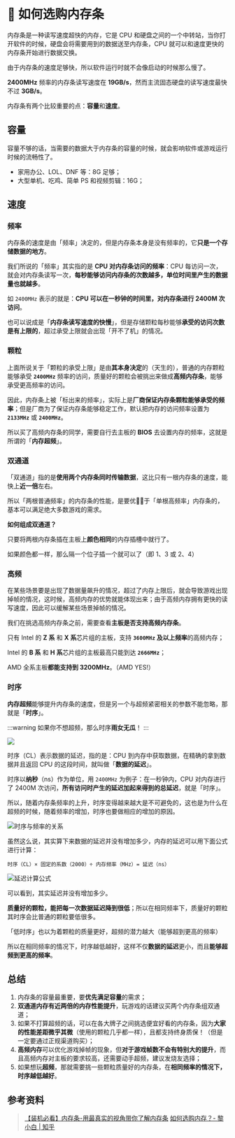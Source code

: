 # 🤔 如何选购内存条

内存条是一种读写速度超快的内存，它是 CPU 和硬盘之间的一个中转站，当你打开软件的时候，硬盘会将需要用到的数据送至内存条，CPU 就可以和速度更快的内存条开始进行数据交换。

由于内存条的速度足够快，所以软件运行时就不会像启动的时候那么慢了。

**2400MHz** 频率的内存条读写速度在 **19GB/s**，然而主流固态硬盘的读写速度最快不过 **3GB/s**。

内存条有两个比较重要的点：**容量**和**速度**。

## 容量

容量不够的话，当需要的数据大于内存条的容量的时候，就会影响软件或游戏运行时候的流畅性了。

- 家用办公、LOL、DNF 等：8G 足够；
- 大型单机、吃鸡、简单 PS 和视频剪辑：16G；

## 速度

### 频率

内存条的速度是由「频率」决定的，但是内存条本身是没有频率的，它**只是一个存储数据的地方**。

我们所说的「频率」其实指的是 **CPU 对内存条访问的频率**：CPU 每访问一次，就会对内存条读写一次，**每秒能够访问内存条的次数越多，单位时间里产生的数据量也就越多**。

如 `2400MHz` 表示的就是：**CPU 可以在一秒钟的时间里，对内存条进行 2400M 次访问**。

也可以说成是「**内存条读写速度的快慢**」，但是存储颗粒每秒能够**承受的访问次数是有上限的**，超过承受上限就会出现「开不了机」的情况。

### 颗粒

上面所说关于「颗粒的承受上限」是由**其本身决定**的（天生的），普通的内存颗粒能够承受 **`2400MHz`** 频率的访问，质量好的颗粒会被挑出来做成**高频内存条**，能够承受更高频率的访问。

因此，内存条上被「标出来的频率」，实际上是**厂商保证内存条颗粒能够承受的频率**；但是厂商为了保证内存条能够稳定工作，默认把内存的访问频率设置为 **`2133MHz`** 或 **`2400MHz`**。

所以买了高频内存条的同学，需要自行去主板的 **BIOS** 去设置内存的频率，这就是所谓的「**内存超频**」。

### 双通道

「双通道」指的是**使用两个内存条同时传输数据**，这比只有一根内存条的速度，能快上**近一倍**左右。

所以「两根普通频率」的内存条的性能，是要优🤘🏻于「单根高频率」内存条的，基本可以满足绝大多数游戏的需求。

**如何组成双通道？**

只要将两根内存条插在主板上**颜色相同**的内存插槽中就行了。

如果颜色都一样，那么隔一个位子插一个就可以了（即 1、3 或 2、4）

### 高频

在某些场景要是出现了数据量飙升的情况，超过了内存上限后，就会导致游戏出现掉帧的情况，这时候，高频内存的优势就能体现出来；由于高频内存拥有更快的读写速度，因此可以缓解某些场景掉帧的情况。

我们在挑选高频内存条之前，需要查看**主板是否支持高频内存条**。

只有 Intel 的 **Z 系** 和 **X 系**芯片组的主板，支持 **`3600MHz` 及以上频率**的高频内存；

Intel 的 **B 系** 和 **H 系**芯片组的主板最高只能到达 **`2666MHz`**；

AMD 全系主板**都能支持到 3200MHz**。（AMD YES!）

### 时序

**内存超频**能够提升内存条的速度，但是另一个与超频紧密相关的参数不能忽略，那就是「**时序**」。

:::warning
如果你不想超频，那么时序**雨女无瓜**！
:::

![](http://ww1.sinaimg.cn/mw690/006DJj5Hgy1g5o4aot3fsj30b60ag10s.jpg)

时序（CL）表示数据的延迟，指的是：CPU 到内存中获取数据，在精确的拿到数据并且返回 CPU 的这段时间，就叫做「**数据的延迟**」。

时序以**纳秒**（ns）作为单位，用 `2400MHz` 为例子：在一秒钟内，CPU 对内存进行了 2400M 次访问，**所有访问时产生的延迟加起来得到的总延迟**，就是「时序」。

所以，随着内存条频率的上升，时序变得越来越大是不可避免的，这也是为什么在超频的时候，随着频率的增加，时序也要做相应的增加的原因。

![时序与频率的关系](http://ww1.sinaimg.cn/large/006DJj5Hgy1g5o3xc1gvrj30w40gsn45.jpg)

虽然这么说，其实算下来数据的延迟并没有增加多少，内存的延迟可以用下面公式进行计算：

    时序（CL）× 固定的系数（2000）÷ 内存频率（MHz）= 延迟（ns）

![延迟计算公式](http://ww1.sinaimg.cn/large/006DJj5Hgy1g5o41fgipwj30zy0fg101.jpg)

可以看到，其实延迟并没有增加多少。

**质量好的颗粒，能把每一次数据延迟降到很低**；所以在相同频率下，质量好的颗粒其时序会比普通的颗粒要低很多。

「低时序」也以为着颗粒的质量更好，超频的潜力越大（能够超到更高的频率）

所以在相同频率的情况下，时序越低越好，这样不仅**数据的延迟**更小，而且**能够超频到更高的频率**。

## 总结

1. 内存条的容量最重要，要**优先满足容量**的需求；
2. **双通道内存有近两倍的内存性能提升**，玩游戏的话建议买两个内存条组双通道；
3. 如果不打算超频的话，可以在各大牌子之间挑选便宜好看的内存条，因为**大家的性能差距微乎其微**（使用的颗粒几乎都一样），且都支持终身质保！（但是一定要通过正规渠道购买）；
4. **高频内存**可以优化游戏掉帧的现象，但**对于游戏帧数不会有特别大的提升**，而且高频内存对主板的要求较高，还需要动手超频，建议发烧友选择；
5. 如果想玩**超频**，那就需要挑一些颗粒质量好的内存条，在**相同频率的情况下，时序越低越好**。

## 参考资料

> [【装机必看】内存条-用最真实的视角带你了解内存条](https://www.bilibili.com/video/av32045336)
> [如何选购内存？- 黎小白 | 知乎](https://www.zhihu.com/question/55149550/answer/179481576)